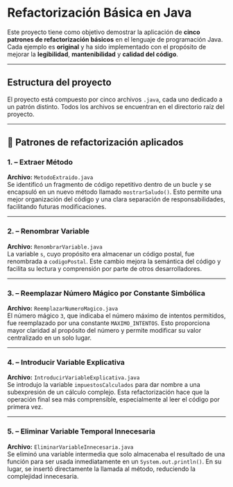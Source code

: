#  Refactorización Básica en Java

Este proyecto tiene como objetivo demostrar la aplicación de **cinco patrones de refactorización básicos** en el lenguaje de programación Java. Cada ejemplo es **original** y ha sido implementado con el propósito de mejorar la **legibilidad**, **mantenibilidad** y **calidad del código**.

---

##  Estructura del proyecto

El proyecto está compuesto por cinco archivos `.java`, cada uno dedicado a un patrón distinto. Todos los archivos se encuentran en el directorio raíz del proyecto.

---

## 🔧 Patrones de refactorización aplicados

### 1.  – Extraer Método  
**Archivo:** `MetodoExtraido.java`  
Se identificó un fragmento de código repetitivo dentro de un bucle y se encapsuló en un nuevo método llamado `mostrarSaludo()`. Esto permite una mejor organización del código y una clara separación de responsabilidades, facilitando futuras modificaciones.

---

### 2. – Renombrar Variable  
**Archivo:** `RenombrarVariable.java`  
La variable `s`, cuyo propósito era almacenar un código postal, fue renombrada a `codigoPostal`. Este cambio mejora la semántica del código y facilita su lectura y comprensión por parte de otros desarrolladores.

---

### 3.  – Reemplazar Número Mágico por Constante Simbólica  
**Archivo:** `ReemplazarNumeroMagico.java`  
El número mágico `3`, que indicaba el número máximo de intentos permitidos, fue reemplazado por una constante `MAXIMO_INTENTOS`. Esto proporciona mayor claridad al propósito del número y permite modificar su valor centralizado en un solo lugar.

---

### 4.  – Introducir Variable Explicativa  
**Archivo:** `IntroducirVariableExplicativa.java`  
Se introdujo la variable `impuestosCalculados` para dar nombre a una subexpresión de un cálculo complejo. Esta refactorización hace que la operación final sea más comprensible, especialmente al leer el código por primera vez.

---

### 5. – Eliminar Variable Temporal Innecesaria  
**Archivo:** `EliminarVariableInnecesaria.java`  
Se eliminó una variable intermedia que solo almacenaba el resultado de una función para ser usada inmediatamente en un `System.out.println()`. En su lugar, se insertó directamente la llamada al método, reduciendo la complejidad innecesaria.


